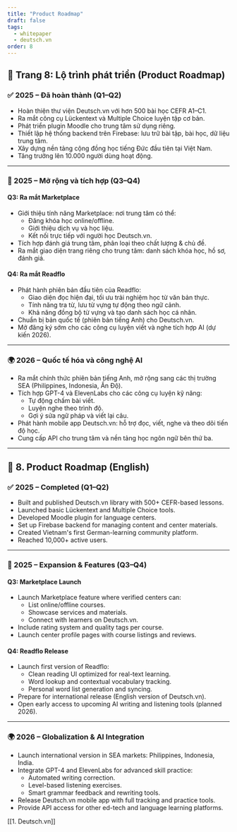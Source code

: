 ```yaml
---
title: "Product Roadmap"
draft: false
tags:
  - whitepaper
  - deutsch.vn
order: 8
---
```


## 📄 Trang 8: Lộ trình phát triển (Product Roadmap)

### ✅ 2025 – Đã hoàn thành (Q1–Q2)

- Hoàn thiện thư viện Deutsch.vn với hơn 500 bài học CEFR A1–C1.
- Ra mắt công cụ Lückentext và Multiple Choice luyện tập cơ bản.
- Phát triển plugin Moodle cho trung tâm sử dụng riêng.
- Thiết lập hệ thống backend trên Firebase: lưu trữ bài tập, bài học, dữ liệu trung tâm.
- Xây dựng nền tảng cộng đồng học tiếng Đức đầu tiên tại Việt Nam.
- Tăng trưởng lên 10.000 người dùng hoạt động.

---

### 🚀 2025 – Mở rộng và tích hợp (Q3–Q4)

#### **Q3: Ra mắt Marketplace**
- Giới thiệu tính năng Marketplace: nơi trung tâm có thể:
  - Đăng khóa học online/offline.
  - Giới thiệu dịch vụ và học liệu.
  - Kết nối trực tiếp với người học Deutsch.vn.
- Tích hợp đánh giá trung tâm, phân loại theo chất lượng & chủ đề.
- Ra mắt giao diện trang riêng cho trung tâm: danh sách khóa học, hồ sơ, đánh giá.

#### **Q4: Ra mắt Readflo**
- Phát hành phiên bản đầu tiên của Readflo:
  - Giao diện đọc hiện đại, tối ưu trải nghiệm học từ văn bản thực.
  - Tính năng tra từ, lưu từ vựng tự động theo ngữ cảnh.
  - Khả năng đồng bộ từ vựng và tạo danh sách học cá nhân.
- Chuẩn bị bản quốc tế (phiên bản tiếng Anh) cho Deutsch.vn.
- Mở đăng ký sớm cho các công cụ luyện viết và nghe tích hợp AI (dự kiến 2026).

---

### 🌍 2026 – Quốc tế hóa và công nghệ AI

- Ra mắt chính thức phiên bản tiếng Anh, mở rộng sang các thị trường SEA (Philippines, Indonesia, Ấn Độ).
- Tích hợp GPT-4 và ElevenLabs cho các công cụ luyện kỹ năng:
  - Tự động chấm bài viết.
  - Luyện nghe theo trình độ.
  - Gợi ý sửa ngữ pháp và viết lại câu.
- Phát hành mobile app Deutsch.vn: hỗ trợ đọc, viết, nghe và theo dõi tiến độ học.
- Cung cấp API cho trung tâm và nền tảng học ngôn ngữ bên thứ ba.

---

## 📄 8. Product Roadmap (English)

### ✅ 2025 – Completed (Q1–Q2)

- Built and published Deutsch.vn library with 500+ CEFR-based lessons.
- Launched basic Lückentext and Multiple Choice tools.
- Developed Moodle plugin for language centers.
- Set up Firebase backend for managing content and center materials.
- Created Vietnam's first German-learning community platform.
- Reached 10,000+ active users.

---

### 🚀 2025 – Expansion & Features (Q3–Q4)

#### **Q3: Marketplace Launch**
- Launch Marketplace feature where verified centers can:
  - List online/offline courses.
  - Showcase services and materials.
  - Connect with learners on Deutsch.vn.
- Include rating system and quality tags per course.
- Launch center profile pages with course listings and reviews.

#### **Q4: Readflo Release**
- Launch first version of Readflo:
  - Clean reading UI optimized for real-text learning.
  - Word lookup and contextual vocabulary tracking.
  - Personal word list generation and syncing.
- Prepare for international release (English version of Deutsch.vn).
- Open early access to upcoming AI writing and listening tools (planned 2026).

---

### 🌍 2026 – Globalization & AI Integration

- Launch international version in SEA markets: Philippines, Indonesia, India.
- Integrate GPT-4 and ElevenLabs for advanced skill practice:
  - Automated writing correction.
  - Level-based listening exercises.
  - Smart grammar feedback and rewriting tools.
- Release Deutsch.vn mobile app with full tracking and practice tools.
- Provide API access for other ed-tech and language learning platforms.

[[1. Deutsch.vn]]